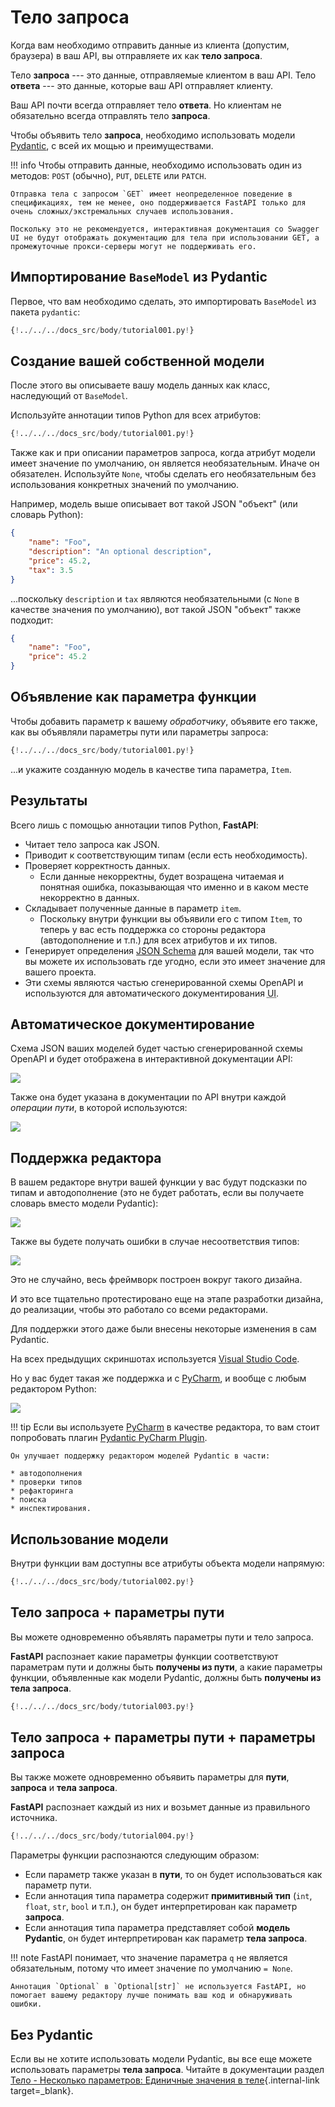 # Тело запроса

Когда вам необходимо отправить данные из клиента (допустим, браузера) в ваш API, вы отправляете их как **тело запроса**.

Тело **запроса** --- это данные, отправляемые клиентом в ваш API. Тело **ответа** --- это данные, которые ваш API отправляет клиенту.

Ваш API почти всегда отправляет тело **ответа**. Но клиентам не обязательно всегда отправлять тело **запроса**.

Чтобы объявить тело **запроса**, необходимо использовать модели <a href="https://pydantic-docs.helpmanual.io/" class="external-link" target="_blank">Pydantic</a>, с всей их мощью и преимуществами.

!!! info
    Чтобы отправить данные, необходимо использовать один из методов: `POST` (обычно), `PUT`, `DELETE` или `PATCH`.

    Отправка тела с запросом `GET` имеет неопределенное поведение в спецификациях, тем не менее, оно поддерживается FastAPI только для очень сложных/экстремальных случаев использования.

    Поскольку это не рекомендуется, интерактивная документация со Swagger UI не будут отображать документацию для тела при использовании GET, а промежуточные прокси-серверы могут не поддерживать его.

## Импортирование `BaseModel` из Pydantic

Первое, что вам необходимо сделать, это импортировать `BaseModel` из пакета `pydantic`:

```Python hl_lines="4"
{!../../../docs_src/body/tutorial001.py!}
```

## Создание вашей собственной модели

После этого вы описываете вашу модель данных как класс, наследующий от `BaseModel`.

Используйте аннотации типов Python для всех атрибутов:

```Python hl_lines="7-11"
{!../../../docs_src/body/tutorial001.py!}
```

Также как и при описании параметров запроса, когда атрибут модели имеет значение по умолчанию, он является необязательным. Иначе он обязателен. Используйте `None`, чтобы сделать его необязательным без использования конкретных значений по умолчанию.

Например, модель выше описывает вот такой JSON "объект" (или словарь Python):

```JSON
{
    "name": "Foo",
    "description": "An optional description",
    "price": 45.2,
    "tax": 3.5
}
```

...поскольку `description` и `tax` являются необязательными (с `None` в качестве значения по умолчанию), вот такой JSON "объект" также подходит:

```JSON
{
    "name": "Foo",
    "price": 45.2
}
```

## Объявление как параметра функции

Чтобы добавить параметр к вашему *обработчику*, объявите его также, как вы объявляли параметры пути или параметры запроса:

```Python hl_lines="18"
{!../../../docs_src/body/tutorial001.py!}
```

...и укажите созданную модель в качестве типа параметра, `Item`.

## Результаты

Всего лишь с помощью аннотации типов Python, **FastAPI**:

* Читает тело запроса как JSON.
* Приводит к соответствующим типам (если есть необходимость).
* Проверяет корректность данных.
    * Если данные некорректны, будет возращена читаемая и понятная ошибка, показывающая что именно и в каком месте некорректно в данных.
* Складывает полученные данные в параметр `item`.
    * Поскольку внутри функции вы объявили его с типом `Item`, то теперь у вас есть поддержка со стороны редактора (автодополнение и т.п.) для всех атрибутов и их типов.
* Генерирует определения <a href="https://json-schema.org" class="external-link" target="_blank">JSON Schema</a> для вашей модели, так что вы можете их использовать где угодно, если это имеет значение для вашего проекта.
* Эти схемы являются частью сгенерированной схемы OpenAPI и используются для автоматического документирования <abbr title="Пользовательских интерфейсов (User Interfaces)">UI</abbr>.

## Автоматическое документирование

Схема JSON ваших моделей будет частью сгенерированной схемы OpenAPI и будет отображена в интерактивной документации API:

<img src="/img/tutorial/body/image01.png">

Также она будет указана в документации по API внутри каждой *операции пути*, в которой используются:

<img src="/img/tutorial/body/image02.png">

## Поддержка редактора

В вашем редакторе внутри вашей функции у вас будут подсказки по типам и автодополнение (это не будет работать, если вы получаете словарь вместо модели Pydantic):

<img src="/img/tutorial/body/image03.png">

Также вы будете получать ошибки в случае несоответствия типов:

<img src="/img/tutorial/body/image04.png">

Это не случайно, весь фреймворк построен вокруг такого дизайна.

И это все тщательно протестировано еще на этапе разработки дизайна, до реализации, чтобы это работало со всеми редакторами.

Для поддержки этого даже были внесены некоторые изменения в сам Pydantic.

На всех предыдущих скриншотах используется <a href="https://code.visualstudio.com" class="external-link" target="_blank">Visual Studio Code</a>.

Но у вас будет такая же поддержка и с <a href="https://www.jetbrains.com/pycharm/" class="external-link" target="_blank">PyCharm</a>, и вообще с любым редактором Python:

<img src="/img/tutorial/body/image05.png">

!!! tip
    Если вы используете <a href="https://www.jetbrains.com/pycharm/" class="external-link" target="_blank">PyCharm</a> в качестве редактора, то вам стоит попробовать плагин <a href="https://github.com/koxudaxi/pydantic-pycharm-plugin/" class="external-link" target="_blank">Pydantic PyCharm Plugin</a>.

    Он улучшает поддержку редактором моделей Pydantic в части:
    
    * автодополнения
    * проверки типов
    * рефакторинга
    * поиска
    * инспектирования.

## Использование модели

Внутри функции вам доступны все атрибуты объекта модели напрямую:

```Python hl_lines="21"
{!../../../docs_src/body/tutorial002.py!}
```

## Тело запроса + параметры пути

Вы можете одновременно объявлять параметры пути и тело запроса.

**FastAPI** распознает какие параметры функции соответствуют параметрам пути и должны быть **получены из пути**, а какие параметры функции, объявленные как модели Pydantic, должны быть **получены из тела запроса**.

```Python hl_lines="17-18"
{!../../../docs_src/body/tutorial003.py!}
```

## Тело запроса + параметры пути + параметры запроса

Вы также можете одновременно объявить параметры для **пути**, **запроса** и **тела запроса**.

**FastAPI** распознает каждый из них и возьмет данные из правильного источника.

```Python hl_lines="18"
{!../../../docs_src/body/tutorial004.py!}
```

Параметры функции распознаются следующим образом:

* Если параметр также указан в **пути**, то он будет использоваться как параметр пути.
* Если аннотация типа параметра содержит **примитивный тип** (`int`, `float`, `str`, `bool` и т.п.), он будет интерпретирован как параметр **запроса**.
* Если аннотация типа параметра представляет собой **модель Pydantic**, он будет интерпретирован как параметр **тела запроса**.

!!! note
    FastAPI понимает, что значение параметра `q` не является обязательным, потому что имеет значение по умолчанию `= None`.

    Аннотация `Optional` в `Optional[str]` не используется FastAPI, но помогает вашему редактору лучше понимать ваш код и обнаруживать ошибки.

## Без Pydantic

Если вы не хотите использовать модели Pydantic, вы все еще можете использовать параметры **тела запроса**. Читайте в документации раздел [Тело - Несколько параметров: Единичные значения в теле](body-multiple-params.md#singular-values-in-body){.internal-link target=_blank}.
